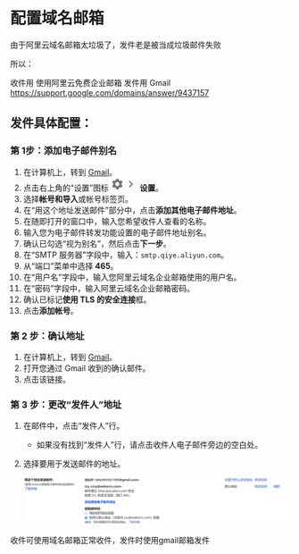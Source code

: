 # 配置域名邮箱

由于阿里云域名邮箱太垃圾了，发件老是被当成垃圾邮件失败

所以：

收件用 使用阿里云免费企业邮箱
发件用 Gmail https://support.google.com/domains/answer/9437157



## 发件具体配置：

### 第 1步：添加电子邮件别名

1. 在计算机上，转到 [Gmail](https://mail.google.com/)。
2. 点击右上角的“设置”图标 ![设置](image/lf05w5-PuZbhd-OLCxSX7sSpArh675yACGwyeP1Et_DS3CE_opaEL9a_D2rpaCmB6A=w36-h36.png)![然后](image/3_l97rr0GvhSP2XV5OoCkV2ZDTIisAOczrSdzNCBxhIKWrjXjHucxNwocghoUa39gw=w36-h36.png) **设置**。
3. 选择**帐号和导入**或帐号标签页。
4. 在“用这个地址发送邮件”部分中，点击**添加其他电子邮件地址**。
5. 在随即打开的窗口中，输入您希望收件人查看的名称。
6. 输入您为电子邮件转发功能设置的电子邮件地址别名。
7. 确认已勾选“视为别名”，然后点击**下一步**。
8. 在“SMTP 服务器”字段中，输入：`smtp.qiye.aliyun.com`。
9. 从“端口”菜单中选择 **465**。
10. 在“用户名”字段中，输入您阿里云域名企业邮箱使用的用户名。
11. 在“密码”字段中，输入阿里云域名企业邮箱密码。
12. 确认已标记**使用 TLS 的安全连接**框。
13. 点击**添加帐号**。

### 第 2 步：确认地址

1. 在计算机上，转到 [Gmail](https://mail.google.com/)。
2. 打开您通过 Gmail 收到的确认邮件。
3. 点击该链接。

### 第 3 步：更改“发件人”地址

1. 在邮件中，点击“发件人”行。

   - 如果没有找到“发件人”行，请点击收件人电子邮件旁边的空白处。

2. 选择要用于发送邮件的地址。

   ![image-20230730180616798](image/image-20230730180616798.png)

收件可使用域名邮箱正常收件，发件时使用gmail邮箱发件